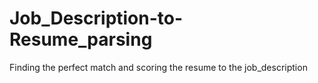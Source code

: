 # Job_Description-to-Resume_parsing
Finding the perfect match and scoring the resume to the job_description
